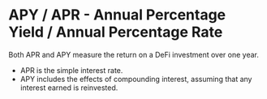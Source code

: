 # APY / APR - Annual Percentage Yield / Annual Percentage Rate


Both APR and APY measure the return on a DeFi investment over one year. 

- APR is the simple interest rate.
- APY includes the effects of compounding interest, assuming that any interest earned is reinvested. 

